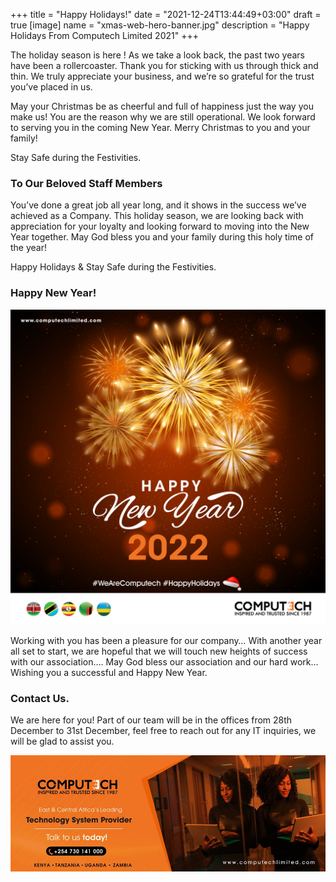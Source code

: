 +++
title = "Happy Holidays!"
date = "2021-12-24T13:44:49+03:00"
draft = true
[image]
  name = "xmas-web-hero-banner.jpg"
  description = "Happy Holidays From Computech Limited 2021"
+++

The holiday season is here ! As we take a look back, the past two years have been a rollercoaster. Thank you for sticking with us through thick and thin. We truly appreciate your business, and we’re so grateful for the trust you’ve placed in us.

May your Christmas be as cheerful and full of happiness just the way you make us! You are the reason why we are still operational. We look forward to serving you in the coming New Year. Merry Christmas to you and your family!

Stay Safe during the Festivities.

### To Our Beloved Staff Members

You’ve done a great job all year long, and it shows in the success we’ve achieved as a Company. This holiday season, we are looking back with appreciation for your loyalty and looking forward to moving into the New Year together. May God bless you and your family during this holy time of the year!

Happy Holidays & Stay Safe during the Festivities.

### Happy New Year!

![Computech Limited wishing you a happy new year](/images/computech-new-year-2021.jpg "Happy New Year")

Working with you has been a pleasure for our company… With another year all set to start, we are hopeful that we will touch new heights of success with our association…. May God bless our association and our hard work… Wishing you a successful and Happy New Year.

### Contact Us.

We are here for you! Part of our team will be in the offices from 28th December to 31st December, feel free to reach out for any IT inquiries, we will be glad to assist you.

[![](/images/computech-main-mage.jpg)](tel:+254730141000)
